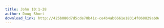 ```yaml
---
title: John 10:1-28
author: Doug Short
download_link: http://425b080d7d5cde70b41c-ce4b4ab6661e18314f060829ab9d3455.r81.cf2.rackcdn.com/2012-11-25-john_10_1_28.mp3
---
```

